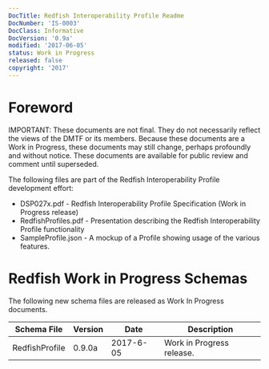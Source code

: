 ```yaml
---
DocTitle: Redfish Interoperability Profile Readme
DocNumber: 'IS-0003'
DocClass: Informative
DocVersion: '0.9a'
modified: '2017-06-05'
status: Work in Progress
released: false
copyright: '2017'
---
```

# Foreword

IMPORTANT: These documents are not final. They do not necessarily reflect the views of the DMTF or its members. Because these documents are a Work in Progress, these documents may still change, perhaps profoundly and without notice. These documents are available for public review and comment until superseded.

The following files are part of the Redfish Interoperability Profile development effort:

* DSP027x.pdf - Redfish Interoperability Profile Specification (Work in Progress release)
* RedfishProfiles.pdf - Presentation describing the Redfish Interoperability Profile functionality 
* SampleProfile.json - A mockup of a Profile showing usage of the various features.

# Redfish Work in Progress Schemas

The following new schema files are released as Work In Progress documents. 

| Schema File | Version | Date      | Description     |
| ---         | ---     | ---       | ---             |
| RedfishProfile | 0.9.0a | 2017-6-05 | Work in Progress release.  |



